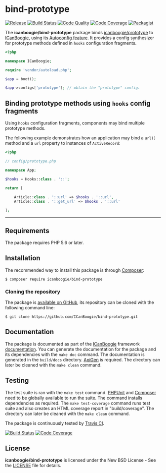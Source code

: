 # bind-prototype

[![Release](https://img.shields.io/packagist/v/icanboogie/bind-prototype.svg)](https://packagist.org/packages/icanboogie/bind-prototype)
[![Build Status](https://img.shields.io/travis/ICanBoogie/bind-prototype/master.svg)](http://travis-ci.org/ICanBoogie/bind-prototype)
[![Code Quality](https://img.shields.io/scrutinizer/g/ICanBoogie/bind-prototype/master.svg)](https://scrutinizer-ci.com/g/ICanBoogie/bind-prototype)
[![Code Coverage](https://img.shields.io/coveralls/ICanBoogie/bind-prototype/master.svg)](https://coveralls.io/r/ICanBoogie/bind-prototype)
[![Packagist](https://img.shields.io/packagist/dt/icanboogie/bind-prototype.svg)](https://packagist.org/packages/icanboogie/bind-prototype)

The **icanboogie/bind-prototype** package binds [icanboogie/prototype][] to [ICanBoogie][], using its
[Autoconfig feature][]. It provides a config synthesizer for prototype methods defined in `hooks`
configuration fragments.

```php
<?php

namespace ICanBoogie;

require 'vendor/autoload.php';

$app = boot();

$app->configs['prototype']; // obtain the "prototype" config.
```





## Binding prototype methods using `hooks` config fragments

Using `hooks` configuration fragments, components may bind multiple prototype methods.

The following example demonstrates how an application may bind a `url()` method and a `url` property to instances of `ActiveRecord`:

```php
<?php

// config/prototype.php

namespace App;

$hooks = Hooks::class . '::';

return [

	Article::class . '::url' => $hooks . '::url',
	Article::class . '::get_url' => $hooks . '::url'

];
```





----------





## Requirements

The package requires PHP 5.6 or later.





## Installation

The recommended way to install this package is through [Composer](http://getcomposer.org/):

```
$ composer require icanboogie/bind-prototype
```





### Cloning the repository

The package is [available on GitHub](https://github.com/ICanBoogie/bind-prototype), its repository
can be cloned with the following command line:

	$ git clone https://github.com/ICanBoogie/bind-prototype.git





## Documentation

The package is documented as part of the [ICanBoogie][] framework
[documentation][]. You can generate the documentation for the package
and its dependencies with the `make doc` command. The documentation is generated in the
`build/docs` directory. [ApiGen](http://apigen.org/) is required. The directory can later be
cleaned with the `make clean` command.





## Testing

The test suite is ran with the `make test` command. [PHPUnit](https://phpunit.de/) and
[Composer](http://getcomposer.org/) need to be globally available to run the suite. The command
installs dependencies as required. The `make test-coverage` command runs test suite and also
creates an HTML coverage report in "build/coverage". The directory can later be cleaned with
the `make clean` command.

The package is continuously tested by [Travis CI](http://about.travis-ci.org/).

[![Build Status](https://img.shields.io/travis/ICanBoogie/bind-prototype/master.svg)](https://travis-ci.org/ICanBoogie/bind-prototype)
[![Code Coverage](https://img.shields.io/coveralls/ICanBoogie/bind-prototype/master.svg)](https://coveralls.io/r/ICanBoogie/bind-prototype)





## License

**icanboogie/bind-prototype** is licensed under the New BSD License - See the [LICENSE](LICENSE) file for details.





[documentation]: https://icanboogie.org/api/bind-prototype/3.0/

[icanboogie/prototype]:  https://github.com/ICanBoogie/Prototype
[Autoconfig feature]:    https://icanboogie.org/docs/4.0/autoconfig
[ICanBoogie]:            https://icanboogie.org
